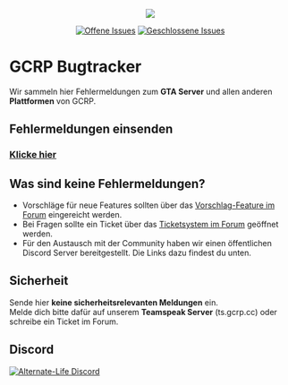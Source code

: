 <p align="center"><img src="https://i.imgur.com/yLiIhHb.png"></p>

<p align="center">
<a href="https://github.com/Benni9323/gcrp-bugtracker/issues?q=is%3Aopen+is%3Aissue"><img src="https://img.shields.io/github/issues-raw/AlternateLife/Bugs.svg?label=Offene%20Issues" alt="Offene Issues"></a>
<a href="https://github.com/Benni9323/gcrp-bugtracker/issues?q=is%3Aissue+is%3Aclosed"><img src="https://img.shields.io/github/issues-closed-raw/AlternateLife/Bugs.svg?label=Geschlossene%20Issues" alt="Geschlossene Issues"></a>
</p>

# GCRP Bugtracker

Wir sammeln hier Fehlermeldungen zum **GTA Server** und allen anderen **Plattformen** von GCRP.

## Fehlermeldungen einsenden

### **[Klicke hier](https://github.com/Benni9323/gcrp-bugtracker/issues)**

## Was sind keine Fehlermeldungen?

- Vorschläge für neue Features sollten über das [Vorschlag-Feature im Forum](https://forum.gcrp.cc/suggest/) eingereicht werden.
- Bei Fragen sollte ein Ticket über das [Ticketsystem im Forum](https://portal.alternate-life.de/tickets) geöffnet werden.
- Für den Austausch mit der Community haben wir einen öffentlichen Discord Server bereitgestellt. Die Links dazu findest du unten.

## Sicherheit

Sende hier **keine sicherheitsrelevanten Meldungen** ein.    
Melde dich bitte dafür auf unserem **Teamspeak Server** (ts.gcrp.cc) oder schreibe ein Ticket im Forum.

## Discord

[![Alternate-Life Discord](https://discordapp.com/api/guilds/675486137942278160/embed.png?style=banner2)](https://discord.gg/gvFDZfY)

